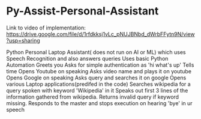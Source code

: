 # Py-Assist-Personal-Assistant
Link to video of implementation: https://drive.google.com/file/d/1rfdkksj1vLc_pNUJBNbd_dWrbFFytn9N/view?usp=sharing

Python Personal Laptop Assistant( does not run on AI or ML) which uses Speech Recognition and also answers queries
Uses basic Python Automation 
Greets you
Asks for simple authentication as 'hi what's up'
Tells time
Opens Youtube on speaking
Asks video name and plays it on youtube
Opens Google on speaking
Asks query and searches it on google
Opens various Laptop applications(predifed in the code)
Searches wikipedia for a query spoken with keyword 'Wikipedia' in it
Speaks out first 3 lines of the information gathered from wikipedia.
Returns invalid query if keyword missing.
Responds to the master and stops execution on hearing 'bye' in ur speech

